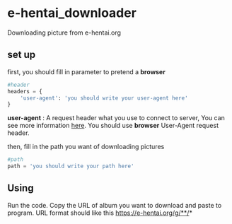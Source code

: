 # e-hentai_downloader

Downloading picture from e-hentai.org 

## set up

first, you should fill in parameter to pretend a **browser**
```python
#header
headers = {
	'user-agent': 'you should write your user-agent here'
}
```
**user-agent** :  A request header what you use to connect to server, You can see more information [here](https://developer.mozilla.org/en-US/docs/Web/HTTP/Headers/User-Agent).  You should use **browser** User-Agent request header.

then, fill in the path you want of downloading pictures
```python
#path
path = 'you should write your path here'
```

## Using
Run the code. Copy the URL of album you want to download and paste to program. 
URL format should like this https://e-hentai.org/g/**/*

